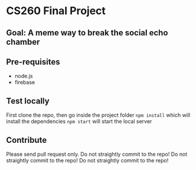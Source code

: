 # CS260 Final Project

## Goal: A meme way to break the social echo chamber

## Pre-requisites
* node.js
* firebase

## Test locally
First clone the repo, then go inside the project folder
`npm install` which will install the dependencies
`npm start` will start the local server

## Contribute
Please send pull request only. Do not straightly commit to the repo! Do not straightly commit to the repo! Do not straightly commit to the repo!

